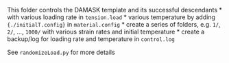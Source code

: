 
This folder controls the DAMASK template and its successful descendants
	* with various loading rate in `tension.load`
	* various temperature by adding `{./initialT.config}` in `material.config`
	* create a series of folders, e.g. `1/`, `2/`, ..., `1000/` with various strain rates and initial temperature
	* create a backup/log for loading rate and temperature in `control.log`

See `randomizeLoad.py` for more details
